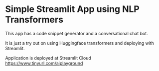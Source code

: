 # Simple Streamlit App using NLP Transformers

This app has a code snippet generator and a conversational chat bot.

It is just a try out on using Huggingface transformers and deploying with Streamlit.

Application is deployed at Streamlit Cloud 
https://www.tinyurl.com/aiplayground
